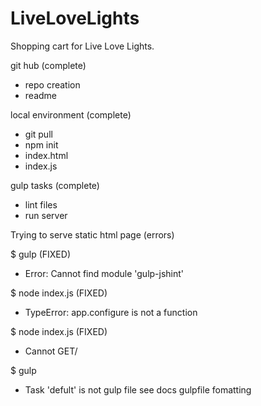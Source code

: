 # LiveLoveLights
Shopping cart for Live Love Lights.

git hub (complete)
  - repo creation
  - readme

local environment (complete)
  - git pull
  - npm init
  - index.html
  - index.js

gulp tasks (complete)
  - lint files
  - run server

Trying to serve static html page (errors)

$ gulp (FIXED)
  - Error: Cannot find module 'gulp-jshint'

$ node index.js (FIXED)
  - TypeError: app.configure is not a function

$ node index.js (FIXED)
  - Cannot GET/

$ gulp
  - Task 'defult' is not gulp file see docs gulpfile fomatting
